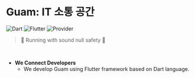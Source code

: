 # Guam: IT 소통 공간

![Dart](https://img.shields.io/badge/Dart-2.16.0-brightgreen.svg)
![Flutter](https://img.shields.io/badge/flutter-2.10.0-blue.svg)
![Provider](https://img.shields.io/badge/provider-6.0.3-yellowgreen.svg)
> 💪 Running with sound null safety 💪

<br>

- **We Connect Developers**
  - We develop Guam using Flutter framework based on Dart language.
